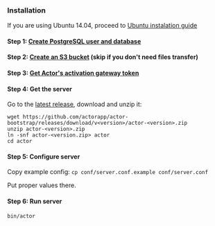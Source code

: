 ### Installation

If you are using Ubuntu 14.04, proceed to [Ubuntu instalation guide](server/Ubuntu.md)

#### Step 1: [Create PostgreSQL user and database](server/Database.md)

#### Step 2: [Create an S3 bucket](server/AWS.md) (skip if you don't need files transfer)

#### Step 3: [Get Actor's activation gateway token](server/Gateway.md)

#### Step 4: Get the server

Go to the [latest release](https://github.com/actorapp/actor-bootstrap/releases/latest), download and unzip it:

```
wget https://github.com/actorapp/actor-bootstrap/releases/download/v<version>/actor-<version>.zip
unzip actor-<version>.zip
ln -snf actor-<version.zip> actor
cd actor
```

#### Step 5: Configure server

Copy example config:
`cp conf/server.conf.example conf/server.conf`

Put proper values there.

#### Step 6: Run server

`bin/actor`
